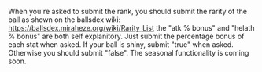 When you're asked to submit the rank, you should submit the rarity of the ball as shown on the ballsdex wiki: https://ballsdex.miraheze.org/wiki/Rarity_List
the "atk % bonus" and "helath % bonus" are both self explanitory. Just submit the percentage bonus of each stat when asked.
If your ball is shiny, submit "true" when asked. Otherwise you should submit "false".
The seasonal functionality is coming soon.

